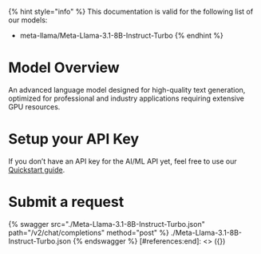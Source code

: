 [#references:start]: <> ({ "template": "openapi" })
{% hint style="info" %}
This documentation is valid for the following list of our models:
* meta-llama/Meta-Llama-3.1-8B-Instruct-Turbo
{% endhint %}

# Model Overview
An advanced language model designed for high-quality text generation, optimized for professional and industry applications requiring extensive GPU resources.

# Setup your API Key
If you don’t have an API key for the AI/ML API yet, feel free to use our [Quickstart guide](https://docs.aimlapi.com/quickstart/setting-up).

# Submit a request
{% swagger src="./Meta-Llama-3.1-8B-Instruct-Turbo.json" path="/v2/chat/completions" method="post" %}
./Meta-Llama-3.1-8B-Instruct-Turbo.json
{% endswagger %}
[#references:end]: <> ({})